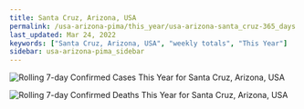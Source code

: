 ```yaml
---
title: Santa Cruz, Arizona, USA
permalink: /usa-arizona-pima/this_year/usa-arizona-santa_cruz-365_days.html
last_updated: Mar 24, 2022
keywords: ["Santa Cruz, Arizona, USA", "weekly totals", "This Year"]
sidebar: usa-arizona-pima_sidebar
---
```


![Rolling 7-day Confirmed Cases This Year for Santa Cruz, Arizona, USA](/covid_tracker/images/graphs/usa-arizona-santa_cruz-rolling_7_days_confirmed-365_days_graph.png)

![Rolling 7-day Confirmed Deaths This Year for Santa Cruz, Arizona, USA](/covid_tracker/images/graphs/usa-arizona-santa_cruz-rolling_7_days_deaths-365_days_graph.png)
